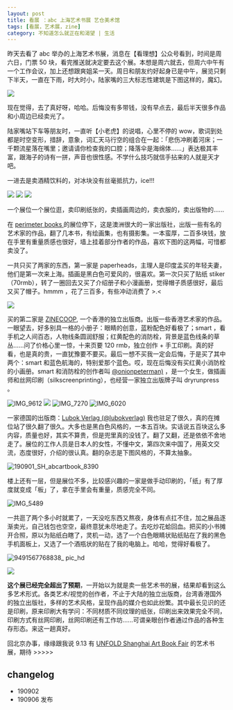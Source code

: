```yaml
---
layout: post
title: 看展 ：abc 上海艺术书展 艺仓美术馆
tags: [看展，艺术展，zine]
category: 不知道怎么就正在和渴望 | 生活
---
```


昨天去看了 abc 举办的上海艺术书展，消息在【看理想】公众号看到，时间是周六日，门票 50 块，看完推送就决定要去这个展。本想是周六就去，但周六中午有一个工作会议，加上还想跟爽姐呆一天。周日和朋友约好起身已是中午，展览只剩下半天，一直在下雨，时大时小，陆家嘴的三大标志性建筑是下图这样的，魔幻。

![](https://user-images.githubusercontent.com/20737239/64119066-8aaa9100-cdcb-11e9-8a2f-59ec0a87a854.JPG)

现在觉得，去了真好呀，哈哈。后悔没有多带钱，没有早点去，最后半天很多作品和小周边已经卖光了。

陆家嘴站下车等朋友时，一直听【小老虎】的说唱，心里不停的 wow，歌词到处都是时空变形，措辞，意象，词汇天马行空的组合在一起：「悲伤冲刷着河床；一千颗流星落在嘴里；邀请请你检查我的口腔；降落伞是海绵体......」表达极其丰富，跟海子的诗有一拼，声音也很性感。不学什么技巧就信手拈来的人就是天才吧。

一进去是卖酒精饮料的，对冰块没有丝毫抵抗力，ice!!! 

![](https://user-images.githubusercontent.com/20737239/64119072-8b432780-cdcb-11e9-9ef9-de1d59ffbf58.jpg)
![](https://user-images.githubusercontent.com/20737239/64119057-89796400-cdcb-11e9-9ced-19b592870731.jpg)
![](https://user-images.githubusercontent.com/20737239/64119076-8bdbbe00-cdcb-11e9-8d60-737b16eace1b.jpg)

一个展位一个展位逛，卖印刷纸张的，卖插画周边的，卖衣服的，卖出版物的......

在 [perimeter books ](https://perimeterbooks.com) 的展位停下，这是澳洲很大的一家出版社，出版一些有名的艺术家的作品，翻了几本书，有绘画集，也有摄影集。一本蛮厚，二百多块钱，放在手里有重量质感也很好，墙上挂着部分作者的作品，喜欢下图的这两幅，可惜都卖没了。

一共只买了两家的东西，第一家是 paperheads，主理人是印度孟买的年轻夫妻，他们是第一次来上海。插画是黑白色可爱风的，很喜欢。第一次只买了贴纸 stiker （70rmb），转了一圈回去又买了介绍册子和小漫画册，觉得帽子质感很好，最后又买了帽子。hmmm ，花了三百多，有些冲动消费了 >.< 

![](https://user-images.githubusercontent.com/20737239/64119054-88e0cd80-cdcb-11e9-8ee2-4cb2120c2615.JPG)

买的第二家是 [ZINECOOP](https://zinecoop.org/), 一个香港的独立出版商。出版一些香港艺术家的作品。一眼望去，好多别具一格的小册子：眼睛的创意，蓝粉配色好看极了；smart ，看手机之人间百态，人物线条圆润舒服；红黄配色的消防栓，背景是蓝色线条的草丛......问了价格心里一惊，十来页要 120 rmb，独立创作 + 手工印刷。真的好看，也是真的贵，一直犹豫要不要买。最后一想不买我一定会后悔，于是买了其中两个：smart 和蓝色航海的，特别爱那个蓝色。哎，现在后悔没有买红黄小消防栓的小画册。smart 和消防栓的创作者叫 [@onionpeterman)](https://www.instagram.com/p/Bt5rYQJgHlt/) ，是一个女生，做插画师和丝网印刷（silkscreenprinting），也经营一家独立出版牌子叫 dryrunpress 。


![IMG_9612](https://user-images.githubusercontent.com/20737239/64123977-64d7b900-cdd8-11e9-9e04-623fe5fe3611.JPG)
![](https://user-images.githubusercontent.com/20737239/64119071-8b432780-cdcb-11e9-8a89-c3ada09f182c.jpg)
![IMG_7270](https://user-images.githubusercontent.com/20737239/64124684-365add80-cdda-11e9-84f7-99fdb4a5e0f3.JPG)
![IMG_6020](https://user-images.githubusercontent.com/20737239/64124683-35c24700-cdda-11e9-8c39-162f49d61fc0.JPG)

一家德国的出版商：[Lubok Verlag (@lubokverlag)](https://www.instagram.com/lubokverlag/) 我也驻足了很久，真的在摊位站了很久翻了很久。大多也是黑白色风格的，一本五百块。实话说五百块这么多内容，质量也好，其实不算贵，但是兜里真的没钱了。翻了又翻，还是依依不舍地走了。展位的工作人员是日本人的女性，不懂中文，第四次来中国了，用英文交流，态度很好，介绍的很认真。翻的杂志是下图风格的，不算太抽象。

![190901_SH_abcartbook_8390 ](https://user-images.githubusercontent.com/20737239/64124518-ccdacf00-cdd9-11e9-8600-90c45cb7ffec.jpg)

楼上还有一层，但是展位不多，比较感兴趣的一家是做手动印刷的，「纸」有了厚度就变成「板」了，拿在手里会有重量，质感完全不同。

![IMG_5489](https://user-images.githubusercontent.com/20737239/64424818-a9b36680-d0dc-11e9-9933-f4b3e1e949b4.JPG)

一共逛了两个多小时就累了，一天没吃东西又熬夜，身体有点扛不住，加之展品逐渐卖光，自己钱包也空空，最终意犹未尽地走了。去吃炒花蛤回血。把买的小书摊开合照，原以为贴纸白瞎了，灵机一动，选了一个白色眼睛状贴纸贴在了我的黑色手机面板上，又选了一个酒瓶状的贴在了我的电脑上。哈哈，觉得好看极了。

![9491567768838_ pic_hd](https://user-images.githubusercontent.com/20737239/64424395-8936dc80-d0db-11e9-8ac4-9075553abee3.jpg)

![](https://user-images.githubusercontent.com/20737239/64119069-8aaa9100-cdcb-11e9-974c-69130593e366.jpg)


**这个展已经完全超出了预期**，一开始以为就是卖一些艺术书的展，结果却看到这么多艺术形式。各类艺术/视觉的创作者，不止于大陆的独立出版商，台湾香港国外的独立出版社，多样的艺术风格，呈现作品的媒介也如此纷繁。其中最长见识的还是印刷，原来印刷大有学问：不同材质不同纹理的纸张，印刷出来效果完全不同，印刷方式有丝网印刷，丝网印刷还有工作坊......可谓亲眼创作者通过作品的各种生存形态。来这一趟真好。

回北京办事，缘缘跟我说 9.13 有 [UNFOLD Shanghai Art Book Fair](http://www.shanghaiartbookfair.com/) 的艺术书展，期待 >>>>>

## changelog
- 190902
- 190906 发布
